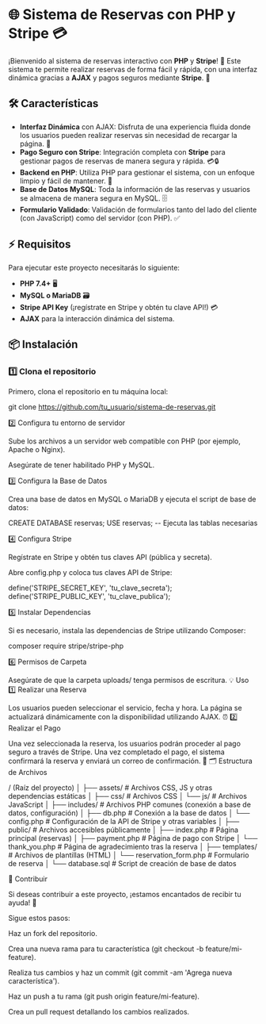 # 🌐 Sistema de Reservas con PHP y Stripe 💳

¡Bienvenido al sistema de reservas interactivo con **PHP** y **Stripe**! 🎉 Este sistema te permite realizar reservas de forma fácil y rápida, con una interfaz dinámica gracias a **AJAX** y pagos seguros mediante **Stripe**. 🚀

## 🛠️ Características

- **Interfaz Dinámica** con AJAX: Disfruta de una experiencia fluida donde los usuarios pueden realizar reservas sin necesidad de recargar la página. 🔄
- **Pago Seguro con Stripe**: Integración completa con **Stripe** para gestionar pagos de reservas de manera segura y rápida. 💳🔒
- **Backend en PHP**: Utiliza PHP para gestionar el sistema, con un enfoque limpio y fácil de mantener. 🔧
- **Base de Datos MySQL**: Toda la información de las reservas y usuarios se almacena de manera segura en MySQL. 🗄️
- **Formulario Validado**: Validación de formularios tanto del lado del cliente (con JavaScript) como del servidor (con PHP). ✅

## ⚡ Requisitos

Para ejecutar este proyecto necesitarás lo siguiente:

- **PHP 7.4+** 🖥️
- **MySQL o MariaDB** 🗃️
- **Stripe API Key** (¡regístrate en Stripe y obtén tu clave API!) 💳
- **AJAX** para la interacción dinámica del sistema.

## 📦 Instalación

### 1️⃣ Clona el repositorio
Primero, clona el repositorio en tu máquina local:

git clone https://github.com/tu_usuario/sistema-de-reservas.git

2️⃣ Configura tu entorno de servidor

  Sube los archivos a un servidor web compatible con PHP (por ejemplo, Apache o Nginx).

  Asegúrate de tener habilitado PHP y MySQL.

3️⃣ Configura la Base de Datos

Crea una base de datos en MySQL o MariaDB y ejecuta el script de base de datos:

CREATE DATABASE reservas;
USE reservas;
-- Ejecuta las tablas necesarias

4️⃣ Configura Stripe

  Regístrate en Stripe y obtén tus claves API (pública y secreta).

  Abre config.php y coloca tus claves API de Stripe:

define('STRIPE_SECRET_KEY', 'tu_clave_secreta');
define('STRIPE_PUBLIC_KEY', 'tu_clave_publica');

5️⃣ Instalar Dependencias

Si es necesario, instala las dependencias de Stripe utilizando Composer:

composer require stripe/stripe-php

6️⃣ Permisos de Carpeta

Asegúrate de que la carpeta uploads/ tenga permisos de escritura.
💡 Uso
1️⃣ Realizar una Reserva

Los usuarios pueden seleccionar el servicio, fecha y hora. La página se actualizará dinámicamente con la disponibilidad utilizando AJAX. ⏰
2️⃣ Realizar el Pago

Una vez seleccionada la reserva, los usuarios podrán proceder al pago seguro a través de Stripe. Una vez completado el pago, el sistema confirmará la reserva y enviará un correo de confirmación. 📧
🗂️ Estructura de Archivos

/ (Raíz del proyecto)
│
├── assets/                # Archivos CSS, JS y otras dependencias estáticas
│   ├── css/               # Archivos CSS
│   └── js/                # Archivos JavaScript
│
├── includes/              # Archivos PHP comunes (conexión a base de datos, configuración)
│   ├── db.php             # Conexión a la base de datos
│   └── config.php         # Configuración de la API de Stripe y otras variables
│
├── public/                # Archivos accesibles públicamente
│   ├── index.php          # Página principal (reservas)
│   ├── payment.php        # Página de pago con Stripe
│   └── thank_you.php      # Página de agradecimiento tras la reserva
│
├── templates/             # Archivos de plantillas (HTML)
│   └── reservation_form.php  # Formulario de reserva
│
└── database.sql           # Script de creación de base de datos

🤝 Contribuir

Si deseas contribuir a este proyecto, ¡estamos encantados de recibir tu ayuda! 🙌

Sigue estos pasos:

  Haz un fork del repositorio.

  Crea una nueva rama para tu característica (git checkout -b feature/mi-feature).

  Realiza tus cambios y haz un commit (git commit -am 'Agrega nueva característica').

  Haz un push a tu rama (git push origin feature/mi-feature).

  Crea un pull request detallando los cambios realizados.
